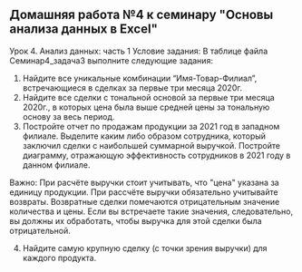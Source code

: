
## Домашняя работа №4 к семинару "Основы анализа данных в Excel"

Урок 4. Анализ данных: часть 1
Условие задания:
В таблице файла Семинар4_задача3 выполните следующие задания:
1. Найдите все уникальные комбинации “Имя-Товар-Филиал”, встречающиеся в сделках за первые три месяца 2020г.
2. Найдите все сделки с тональной основой за первые три месяца 2020г., в которых цена была выше средней цены за тональную основу за весь период.
3. Постройте отчет по продажам продукции за 2021 год в западном филиале. Выделите каким либо образом сотрудника, который заключил сделки с наибольшей суммарной выручкой. Постройте диаграмму, отражающую эффективность сотрудников в 2021 году в данном филиале.

Важно: При расчёте выручки стоит учитывать, что "цена" указана за единицу продукции. При рассчёте выручки обязательно учитывайте возвраты. Возвратные сделки помечаются отрицательным значение количества и цены. Если вы встречаете такие значения, следовательно, вы должны их обработать, чтобы выручка для этой сделки была отрицательной.

4. Найдите самую крупную сделку (с точки зрения выручки) для каждого продукта.
